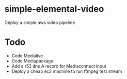 # simple-elemental-video
Deploy a simple aws video pipeline
# Todo
- Code Medialive
- Code Mediapackage
- Add a r53 dns A record for Mediaconnect input
- Deploy a cheap ec2 machine to run ffmpeg test stream
